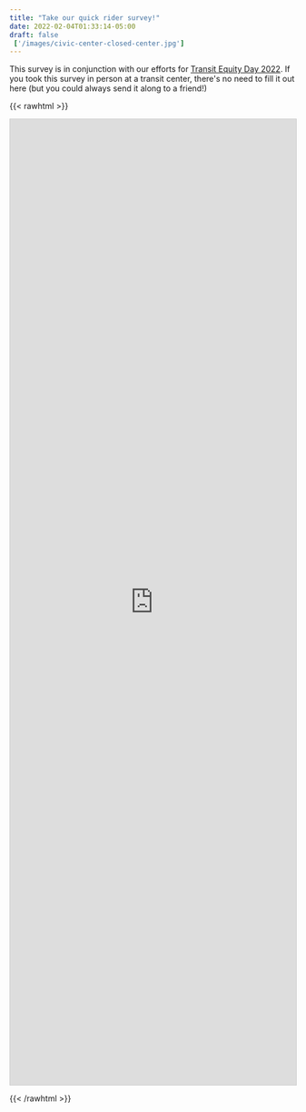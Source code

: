 ```yaml
---
title: "Take our quick rider survey!"
date: 2022-02-04T01:33:14-05:00
draft: false
 ['/images/civic-center-closed-center.jpg']
---
```


This survey is in conjunction with our efforts for [Transit Equity Day 2022](/rider-info/transit-equity-day-2022). If you took this survey in person at a transit center, there's no need to fill it out here (but you could always send it along to a friend!)

{{< rawhtml >}}
<script src="https://static.airtable.com/js/embed/embed_snippet_v1.js"></script><iframe class="airtable-embed airtable-dynamic-height" src="https://airtable.com/embed/shrcyKKkRu6XnLngz?backgroundColor=orange" frameborder="0" onmousewheel="" width="100%" height="1698" style="background: transparent; border: 1px solid #ccc;"></iframe>
{{< /rawhtml >}}